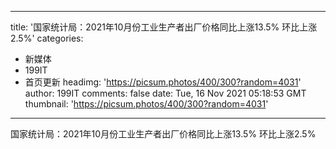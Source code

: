 
---
title: '国家统计局：2021年10月份工业生产者出厂价格同比上涨13.5% 环比上涨2.5%'
categories: 
 - 新媒体
 - 199IT
 - 首页更新
headimg: 'https://picsum.photos/400/300?random=4031'
author: 199IT
comments: false
date: Tue, 16 Nov 2021 05:18:53 GMT
thumbnail: 'https://picsum.photos/400/300?random=4031'
---

<div>   
国家统计局：2021年10月份工业生产者出厂价格同比上涨13.5% 环比上涨2.5%  
</div>
            